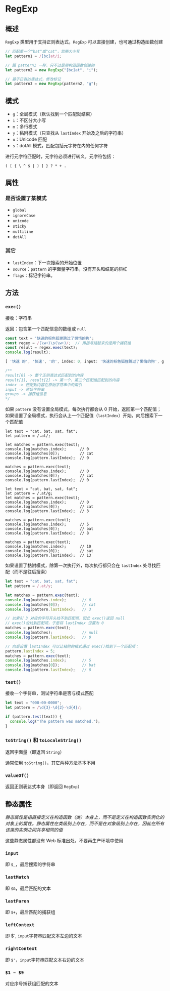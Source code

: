 # RegExp

## 概述

`RegExp` 类型用于支持正则表达式，`RegExp` 可以直接创建，也可通过构造函数创建

```js
// 匹配第一个"bat"或"cat"，忽略大小写
let pattern1 = /[bc]at/i;

// 跟 pattern1 一样，只不过是用构造函数创建的
let pattern2 = new RegExp("[bc]at", "i");

// 基于已有的表达式，修改标记
let pattern3 = new RegExp(pattern2, "g");
```

## 模式

* `g`：全局模式（默认找到一个匹配就结束）
* `i`：不区分大小写
* `m`：多行模式
* `y`：黏附模式（只查找从 `lastIndex` 开始及之后的字符串）
* `u`：Unicode 匹配
* `s`：dotAll 模式，匹配包括元字符在内的任何字符

进行元字符匹配时，元字符必须进行转义，元字符包括：

`( [ { \ ^ $ | ) ] } ? * + .`

## 属性

### 是否设置了某模式

* `global`
* `ignoreCase`
* `unicode`
* `sticky`
* `multiline`
* `dotAll`

### 其它

* `lastIndex`：下一次搜索的开始位置
* `source`：`pattern` 的字面量字符串，没有开头和结尾的斜杠
* `flags`：标记字符串。

## 方法

### `exec()`

接收：字符串

返回：包含第一个匹配信息的数组或 `null`

```js
const text = '快速的棕色狐狸跳过了懒惰的狗';
const regex = /(\w+)\s(\w+)/;  // 用括号括起来的是两个捕获组
const result = regex.exec(text);
console.log(result);
```

```js
[ '快速 的', '快速', '的', index: 0, input: '快速的棕色狐狸跳过了懒惰的狗', groups: undefined ]

/**
result[0] -> 整个正则表达式匹配到的内容
result[1], result[2] -> 第一个、第二个匹配组匹配到的内容
index -> 匹配到内容在原始字符串中的索引
input -> 原始字符串
groups -> 捕获组信息
*/
```

如果 `pattern` 没有设置全局模式，每次执行都会从 0 开始，返回第一个匹配值；如果设置了全局模式，执行会从上一个匹配值（`lastIndex`）开始，向后搜索下一个匹配值

```JS
let text = "cat, bat, sat, fat";
let pattern = /.at/;

let matches = pattern.exec(text);
console.log(matches.index);      // 0
console.log(matches[0]);         // cat
console.log(pattern.lastIndex);  // 0

matches = pattern.exec(text);
console.log(matches.index);      // 0
console.log(matches[0]);         // cat
console.log(pattern.lastIndex);  // 0
```

```JS
let text = "cat, bat, sat, fat";
let pattern = /.at/g;
let matches = pattern.exec(text);
console.log(matches.index);      // 0
console.log(matches[0]);         // cat
console.log(pattern.lastIndex);  // 3

matches = pattern.exec(text);
console.log(matches.index);      // 5
console.log(matches[0]);         // bat
console.log(pattern.lastIndex);  // 8

matches = pattern.exec(text);
console.log(matches.index);      // 10
console.log(matches[0]);         // sat
console.log(pattern.lastIndex);  // 13
```

如果设置了黏附模式，除第一次执行外，每次执行都只会在 `lastIndex` 处寻找匹配（而不是往后搜索）

```js
let text = "cat, bat, sat, fat";
let pattern = /.at/y;

let matches = pattern.exec(text);
console.log(matches.index);       // 0
console.log(matches[0]);          // cat
console.log(pattern.lastIndex);   // 3

// 以索引 3 对应的字符开头找不到匹配项，因此 exec()返回 null
// exec()没找到匹配项，于是将 lastIndex 设置为 0
matches = pattern.exec(text);
console.log(matches);             // null
console.log(pattern.lastIndex);   // 0

// 向后设置 lastIndex 可以让粘附的模式通过 exec()找到下一个匹配项：
pattern.lastIndex = 5;
matches = pattern.exec(text);
console.log(matches.index);       // 5
console.log(matches[0]);          // bat
console.log(pattern.lastIndex);   // 8
```

### `test()`

接收一个字符串，测试字符串是否与模式匹配

```js
let text = "000-00-0000";
let pattern = /\d{3}-\d{2}-\d{4}/;

if (pattern.test(text)) {
  console.log("The pattern was matched.");
}
```

### `toString()` 和 `toLocaleString()`

返回字面量（即返回 `String`）

通常使用 `toString()`，其它两种方法基本不用

### `valueOf()`

返回正则表达式本身（即返回 `RegExp`）

## 静态属性

*静态属性是指直接定义在构造函数（类）本身上，而不是定义在构造函数实例化的对象上的属性。静态属性在类级别上存在，而不是在对象级别上存在，因此在所有该类的实例之间共享相同的值*

这些静态属性都没有 Web 标准出处，不要再生产环境中使用

### `input`

即 `$_`，最后搜索的字符串

### `lastMatch`

即 `$&`，最后匹配的文本

### `lastParen`

即 `$+`，最后匹配的捕获组

### `leftContext`

即 $\`, `input`字符串匹配文本左边的文本

### `rightContext`

即 `$'`，`input`字符串匹配文本右边的文本

### `$1 ~ $9`

对应序号捕获组匹配的文本